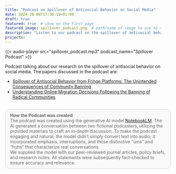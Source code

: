 ```yaml
---
title: "Podcast on Spillover of Antisocial Behavior on Social Media"
date: 2024-10-08T17:36:19+01:00
draft: true
featured: true  # show on the first page
featured_image: spillover_podcast.png  # path/name of image to use as thumbnail
description: "Listen to our podcast on the spillover of antisocial behavior on social media."
projects:
---
```


{{< audio-player src="spillover_podcast.mp3" podcast_name="Spillover Podcast" >}}

Podcast talking about our research on the spillover of antisocial behavior on social media. The papers discussed in the podcast are:

- [Spillover of Antisocial Behavior from Fringe Platforms: The Unintended Consequences of Community Banning](https://www.sg.ethz.ch/publications/2023/russo2023spillover-of-antisocial/)
- [Understanding Online Migration Decisions Following the Banning of Radical Communities](https://www.sg.ethz.ch/publications/2023/russo2023understanding-online-migration/)

<br>

<style>
	.disclaimer {
		background-color: #f9f9f9;
		color: #666;
		padding: 10px 15px;
		font-size: 14px;
		border: 1px solid #ccc;
		border-radius: 14px;
		width: 100%;
	}
</style>
<div class="disclaimer">
<strong>How the Podcast was created</strong>
<br>
The podcast was created using the generative AI model <a href="http://notebooklm.google">NotebookLM</a>. The AI generated a conversation between two fictional podcasters, utilizing the provided materials to craft an in-depth discussion. To make the podcast engaging and natural, the model didn’t simply convert text into audio; it incorporated emphasis, interruptions, and those distinctive “ums” and “huhs” that characterize real conversations.
<br>
We supplied the model with our peer-reviewed journal articles, policy briefs, and research notes. All statements were subsequently fact-checked to ensure accuracy and relevance.
</div>
